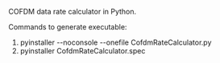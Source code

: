 COFDM data rate calculator in Python.

Commands to generate executable:
1) pyinstaller --noconsole --onefile CofdmRateCalculator.py
2) pyinstaller CofdmRateCalculator.spec
